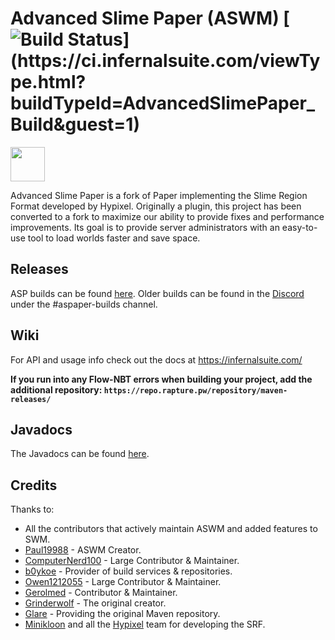 # Advanced Slime Paper (ASWM) [![Build Status](https://ci.infernalsuite.com/app/rest/builds/buildType:(id:AdvancedSlimePaper_Build)/statusIcon)](https://ci.infernalsuite.com/viewType.html?buildTypeId=AdvancedSlimePaper_Build&guest=1)

[<img src="https://assets-global.website-files.com/6257adef93867e50d84d30e2/636e0b5061df29d55a92d945_full_logo_blurple_RGB.svg" alt="" height="55" />](https://discord.gg/YevvsMa)

Advanced Slime Paper is a fork of Paper implementing the Slime Region Format developed by Hypixel. Originally a plugin, this project has been converted to a
fork to maximize our ability to provide fixes and performance improvements.
Its goal is to provide server administrators with an easy-to-use tool to load worlds faster and save space.

## Releases

ASP builds can be found [here](https://infernalsuite.com/download/asp). Older
builds can be found in the [Discord](https://discord.gg/YevvsMa) under the #aspaper-builds channel.

## Wiki
For API and usage info check out the docs at https://infernalsuite.com/

**If you run into any Flow-NBT errors when building your project, add the additional repository: `https://repo.rapture.pw/repository/maven-releases/`**

## Javadocs
The Javadocs can be found [here](https://docs.infernalsuite.com/).

## Credits

Thanks to:
* All the contributors that actively maintain ASWM and added features to SWM.
* [Paul19988](https://github.com/Paul19988) - ASWM Creator.
* [ComputerNerd100](https://github.com/ComputerNerd100) - Large Contributor & Maintainer.
* [b0ykoe](https://github.com/b0ykoe) - Provider of build services & repositories.
* [Owen1212055](https://github.com/Owen1212055) - Large Contributor & Maintainer.
* [Gerolmed](https://github.com/Gerolmed) - Contributor & Maintainer.
* [Grinderwolf](https://github.com/Grinderwolf) - The original creator.
* [Glare](https://glaremasters.me) - Providing the original Maven repository.
* [Minikloon](https://twitter.com/Minikloon) and all the [Hypixel](https://twitter.com/HypixelNetwork) team for developing the SRF.
